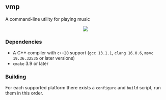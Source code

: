 ## vmp
A command-line utility for playing music

<p align="center">
    <img src="https://raw.githubusercontent.com/vzze/vmp/main/preview/player.gif">
</p>

### Dependencies
* A C++ compiler with `c++20` support (`gcc 13.1.1`, `clang 16.0.6`, `msvc 19.36.32535` or later versions)
* `cmake` 3.9 or later

### Building
For each supported platform there exists a `configure` and `build` script, run them in this order.
